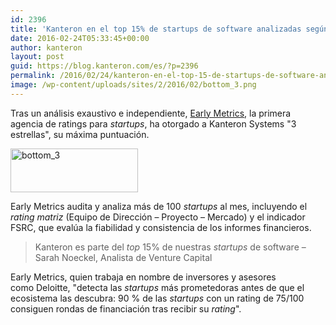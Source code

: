 ```yaml
---
id: 2396
title: 'Kanteron en el top 15% de startups de software analizadas según la agencia de ratings EarlyMetrics'
date: 2016-02-24T05:33:45+00:00
author: kanteron
layout: post
guid: https://blog.kanteron.com/es/?p=2396
permalink: /2016/02/24/kanteron-en-el-top-15-de-startups-de-software-analizadas-segun-la-agencia-de-ratings-earlymetrics/
image: /wp-content/uploads/sites/2/2016/02/bottom_3.png
---
```

Tras un análisis exaustivo e independiente, <a href="https://earlymetrics.com/en/" target="_blank">Early Metrics</a>, la primera agencia de ratings para _startups_, ha otorgado a Kanteron Systems "3 estrellas", su máxima puntuación.

<img class="wp-image-2403 aligncenter" src="https://blog.kanteron.com/wp-content/uploads/2016/02/bottom_3.png" alt="bottom_3" width="204" height="70" />

Early Metrics audita y analiza más de 100 _startups_ al mes, incluyendo el _rating matriz_ (Equipo de Dirección – Proyecto – Mercado) y el indicador FSRC, que evalúa la fiabilidad y consistencia de los informes financieros.

> Kanteron es parte del _top_ 15% de nuestras _startups_ de software – Sarah Noeckel, Analista de Venture Capital

Early Metrics, quien trabaja en nombre de inversores y asesores como Deloitte, "detecta las _startups_ más prometedoras antes de que el ecosistema las descubra: 90 % de las _startups_ con un rating de 75/100 consiguen rondas de financiación tras recibir su _rating_".